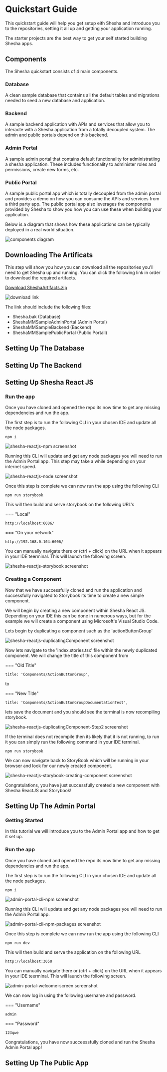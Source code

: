 # Quickstart Guide

This quickstart guide will help you get setup eith Shesha and introduce you to the repositories, setting it all up and getting your application running.

The starter projects are the best way to get your self started building Shesha apps.

## Components

The Shesha quickstart consists of 4 main components.

### Database

A clean sample database that contains all the default tables and migrations needed to seed a new database and application.

### Backend

A sample backend application with APIs and services that allow you to interacte with a Shesha application from a totally decoupled system. The admin and public portals depend on this backend.

### Admin Portal

A sample admin portal that contains default functionailty for administratiing a shesha application. These includes functionality to administer roles and permissions, create new forms, etc.

### Public Portal

A sample public portal app which is totally decoupled from the admin portal and provides a demo on how you can consume the APIs and services from a third party app. The public portal app also leverages the components provided by Shesha to show you how you can use these when building your application.

Below is a diagram that shows how these applications can be typically deployed in a real world situation.

![components diagram](https://github.com/Boxfusion/shesha-docs/blob/main/docs/assets/components.png?raw=true)

## Downloading The Artificats

This step will show you how you can download all the repositories you'll need to get Shesha up and running. You can click the following link in order to download the required artifacts.

[Download SheshaArtifacts.zip](https://github.com/Boxfusion/shesha-docs/blob/e9e08dffa636792399f740c141b402c60c11b839/docs/assets/SheshaArtifacts.zip)

![download link](https://github.com/Boxfusion/shesha-docs/blob/main/docs/assets/shesha-artifacts-download-link.png?raw=true)

The link should include the following files:

- Shesha.bak (Database)
- SheshaMMSampleAdminPortal (Admin Portal)
- SheshaMMSampleBackend (Backend)
- SheshaMMSamplePublicPortal (Public Portall)

## Setting Up The Database

## Setting Up The Backend

## Setting Up Shesha React JS

### Run the app

Once you have cloned and opened the repo its now time to get any missing dependencies and run the app. 

The first step is to run the following CLI in your chosen IDE and update all the node packages. 

``` shell
npm i
```

![shesha-reactjs-npm screenshot](https://github.com/Boxfusion/shesha-docs/blob/main/docs/assets/shesha-reactjs-npm.PNG?raw=true)

Running this CLI will update and get any node packages you will need to run the Admin Portal app. This step may take a while depending on your internet speed.

![shesha-reactjs-node screenshot](https://github.com/Boxfusion/shesha-docs/blob/main/docs/assets/shesha-reactjs-node.PNG?raw=true)

Once this step is complete we can now run the app using the following CLI

``` shell
npm run storybook
```

This will then build and serve storybook on the following URL's

=== "Local"
``` shell
http://localhost:6006/
```
=== "On your network"
``` shell
http://192.168.0.104:6006/
```

You can manually navigate there or (ctrl + click) on the URL when it appears in your IDE teerminal. This will launch the following screen.

![shesha-reactjs-storybook screenshot](https://github.com/Boxfusion/shesha-docs/blob/main/docs/assets/shesha-reactjs-storybook.PNG?raw=true)


### Creating a Component

Now that we have successfully cloned and run the application and successfully navigated to Storybook its time to create a new simple component.

We will begin by creating a new component within Shesha React JS. Depending on your IDE this can be done in numerous ways, but for the example we will create a component using Microsoft's Visual Studio Code. 

Lets begin by duplicating a component such as the 'actionButtonGroup'

![shesha-reactjs-duplicatingComponent screenshot](https://github.com/Boxfusion/shesha-docs/blob/main/docs/assets/shesha-reactjs-duplicatingComponent.PNG?raw=true)

Now lets navigate to the 'index.stories.tsx' file within the newly duplicated component. We will change the title of this component from

=== "Old Title"
``` shell
title: 'Components/ActionButtonGroup',
```
 to 

=== "New Title"
``` shell
title: 'Components/ActionButtonGroupDocumentationTest',
```

lets save the document and you should see the terminal is now recompiling storybook.

![shesha-reactjs-duplicatingComponent-Step2 screenshot](https://github.com/Boxfusion/shesha-docs/blob/main/docs/assets/shesha-reactjs-duplicatingComponent-Step2.PNG?raw=true)

If the terminal does not recompile then its likely that it is not running, to run it you can simply run the following command in your IDE terminal.

``` shell
npm run storybook
```

We can now navigate back to StoryBook which will be running in your browser and look for our newly created component. 

![shesha-reactjs-storybook-creating-component screenshot](https://github.com/Boxfusion/shesha-docs/blob/main/docs/assets/shesha-reactjs-storybook-creating-component.PNG?raw=true)

Congratulations, you have just successfully created a new component with Shesha ReactJS and Storybook! 

## Setting Up The Admin Portal

### Getting Started

In this tutorial we will introduce you to the Admin Portal app and how to get it set up. 

### Run the app

Once you have cloned and opened the repo its now time to get any missing dependencies and run the app. 

The first step is to run the following CLI in your chosen IDE and update all the node packages. 

``` shell
npm i
```

![admin-portal-cli-npm screenshot](https://github.com/Boxfusion/shesha-docs/blob/main/docs/assets/admin-portal-cli-npm.PNG?raw=true)

Running this CLI will update and get any node packages you will need to run the Admin Portal app.

![admin-portal-cli-npm-packages screenshot](https://github.com/Boxfusion/shesha-docs/blob/main/docs/assets/admin-portal-cli-npm-packages.PNG?raw=true)

Once this step is complete we can now run the app using the following CLI

``` shell
npm run dev
```

This will then build and serve the application on the following URL

``` shell
http://localhost:3050
```

You can manually navigate there or (ctrl + click) on the URL when it appears in your IDE teerminal. This will launch the following screen.

![admin-portal-welcome-screen screenshot](https://github.com/Boxfusion/shesha-docs/blob/main/docs/assets/admin-portal-welcome-screen.PNG?raw=true)

We can now log in using the following username and password.

=== "Username"
``` shell
admin
```
=== "Password"
``` shell
123qwe
```

Congratulations, you have now succeessfully cloned and run the Shesha Admin Portal app!

## Setting Up The Public App
